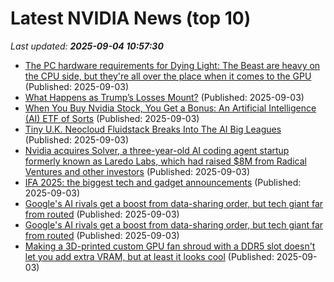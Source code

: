 # Latest NVIDIA News (top 10)
_Last updated: **2025-09-04 10:57:30**_

- [The PC hardware requirements for Dying Light: The Beast are heavy on the CPU side, but they're all over the place when it comes to the GPU](https://www.pcgamer.com/hardware/the-pc-hardware-requirements-for-dying-light-the-beast-are-heavy-on-the-cpu-side-but-theyre-all-over-the-place-when-it-comes-to-the-gpu/) (Published: 2025-09-03)
- [What Happens as Trump’s Losses Mount?](https://www.nakedcapitalism.com/2025/09/what-happens-as-trumps-losses-mount.html) (Published: 2025-09-03)
- [When You Buy Nvidia Stock, You Get a Bonus: An Artificial Intelligence (AI) ETF of Sorts](https://biztoc.com/x/2f77a8d52556afc2) (Published: 2025-09-03)
- [Tiny U.K. Neocloud Fluidstack Breaks Into The AI Big Leagues](https://www.forbes.com/sites/iainmartin/2025/09/03/tiny-uk-neocloud-fluidstack-breaks-into-the-ai-big-leagues/) (Published: 2025-09-03)
- [Nvidia acquires Solver, a three-year-old AI coding agent startup formerly known as Laredo Labs, which had raised $8M from Radical Ventures and other investors](https://biztoc.com/x/6a58fe4672250076) (Published: 2025-09-03)
- [IFA 2025: the biggest tech and gadget announcements](https://www.theverge.com/news/767912/ifa-2025-news-tech-gadgets-products-updates-highlights) (Published: 2025-09-03)
- [Google's AI rivals get a boost from data-sharing order, but tech giant far from routed](https://www.channelnewsasia.com/business/googles-ai-rivals-get-boost-data-sharing-order-tech-giant-far-routed-5330586) (Published: 2025-09-03)
- [Google's AI rivals get a boost from data-sharing order, but tech giant far from routed](https://finance.yahoo.com/news/googles-ai-rivals-boost-data-100419721.html) (Published: 2025-09-03)
- [Making a 3D-printed custom GPU fan shroud with a DDR5 slot doesn't let you add extra VRAM, but at least it looks cool](https://www.tomshardware.com/pc-components/gpus/making-a-3d-printed-custom-gpu-fan-shroud-with-a-ddr5-slot-doesnt-let-you-add-extra-vram-but-at-least-it-looks-cool) (Published: 2025-09-03)

